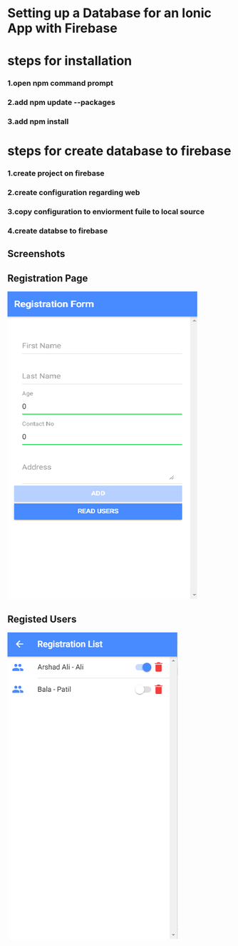 ﻿# Setting up a Database for an Ionic App with Firebase

# steps for installation
### 1.open npm command prompt
### 2.add npm update --packages
### 3.add npm install


# steps for create database to firebase
### 1.create project on firebase
### 2.create configuration regarding web
### 3.copy configuration to enviorment fuile to local source
### 4.create databse to firebase

## Screenshots

## Registration Page
![Logo](/document_images/registration-form.png)

## Registed Users
![Logo](/document_images/registration-list.png)
